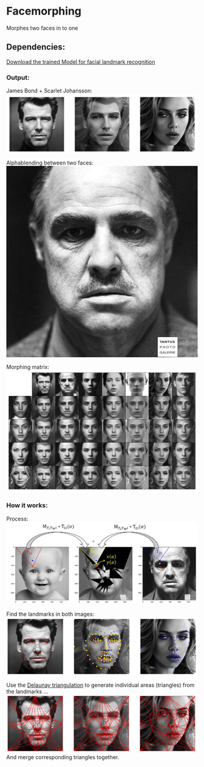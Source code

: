 # Facemorphing
Morphes two faces in to one

## Dependencies:
[Download the trained Model for facial landmark recognition](https://github.com/italojs/facial-landmarks-recognition/blob/master/shape_predictor_68_face_landmarks.dat)

### Output:
James Bond + Scarlet Johansson:
![Result](results/result.png?raw=true "-")

Alphablending between two faces:  
![Result](results/gif.gif?raw=true "-")

Morphing matrix:
![Result](results/matrix4x7.png?raw=true "-")

### How it works:
Process:
![Howto](results/howto.JPG?raw=true "-")

Find the landmarks in both images:
![Landmarks](results/landmarks.png?raw=true "-")

Use the [Delaunay triangulation](https://en.wikipedia.org/wiki/Delaunay_triangulation) to generate individual areas (triangles) from the landmarks ...
![Delnuay](results/delunay.png?raw=true "-")
And merge corresponding triangles together.
